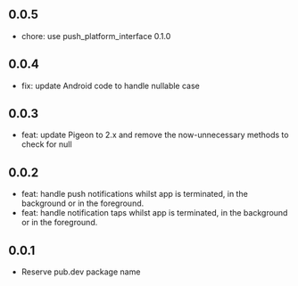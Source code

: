 ## 0.0.5

- chore: use push_platform_interface 0.1.0

## 0.0.4

- fix: update Android code to handle nullable case

## 0.0.3

- feat: update Pigeon to 2.x and remove the now-unnecessary methods to check for null

## 0.0.2

- feat: handle push notifications whilst app is terminated, in the background or in the foreground.
- feat: handle notification taps whilst app is terminated, in the background or in the foreground.

## 0.0.1

- Reserve pub.dev package name